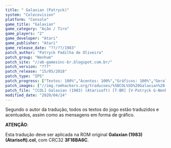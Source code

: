 ```yaml
---
title: " Galaxian (Patryck)"
system: "Colecovision"
platform: "Console"
game_title: "Galaxian"
game_category: "Ação / Tiro"
game_players: "2"
game_developer: "Atari"
game_publisher: "Atari"
game_release_date: "??/??/1983"
patch_author: "Patryck Padilha de Oliveira"
patch_group: "Nenhum"
patch_site: "//ab-gamesinc-br.blogspot.com.br/"
patch_version: "???"
patch_release: "15/05/2018"
patch_type: "IPS"
patch_progress: ["Textos: 100%","Acentos: 100%","Gráficos: 100%","Geral: 100%"]
patch_images: ["//img.romhackers.org/traducoes/%5BCOL%5D%20Galaxian%20-%20Patryck%20-%201.png","//img.romhackers.org/traducoes/%5BCOL%5D%20Galaxian%20-%20Patryck%20-%202.png","//img.romhackers.org/traducoes/%5BCOL%5D%20Galaxian%20-%20Patryck%20-%203.png"]
patch_file: "[COL] Galaxian (1983) (Atarisoft) [T-BR] [V-Patryck G-Nenhum] [A-2018].zip"
modified_date: "2020/04/24"
---
```

Segundo o autor da tradução, todos os textos do jogo estão traduzidos e acentuados, assim como as mensagens em forma de gráfico.

<b>ATENÇÃO</b>:

Esta tradução deve ser aplicada na ROM original <b>Galaxian (1983) (Atarisoft).col</b>, com CRC32 <b>3F18BA6C</b>.
